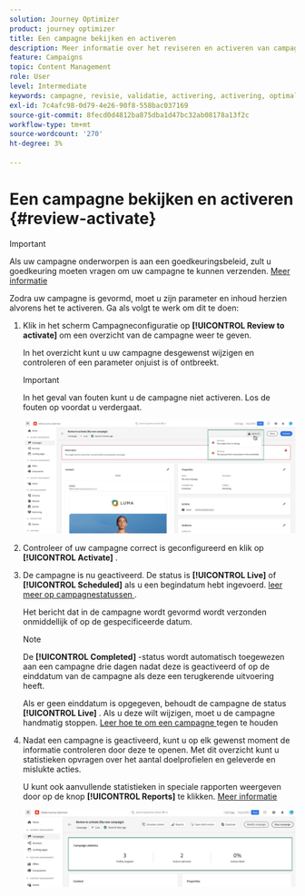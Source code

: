 ```yaml
---
solution: Journey Optimizer
product: journey optimizer
title: Een campagne bekijken en activeren
description: Meer informatie over het reviseren en activeren van campagnes in Journey Optimizer
feature: Campaigns
topic: Content Management
role: User
level: Intermediate
keywords: campagne, revisie, validatie, activering, activering, optimaliseren
exl-id: 7c4afc98-0d79-4e26-90f8-558bac037169
source-git-commit: 8fecd0d4812ba875dba1d47bc32ab08178a13f2c
workflow-type: tm+mt
source-wordcount: '270'
ht-degree: 3%

---
```


# Een campagne bekijken en activeren {#review-activate}

>[!IMPORTANT]
>
> Als uw campagne onderworpen is aan een goedkeuringsbeleid, zult u goedkeuring moeten vragen om uw campagne te kunnen verzenden. [Meer informatie](../test-approve/gs-approval.md)

Zodra uw campagne is gevormd, moet u zijn parameter en inhoud herzien alvorens het te activeren. Ga als volgt te werk om dit te doen:

1. Klik in het scherm Campagneconfiguratie op **[!UICONTROL Review to activate]** om een overzicht van de campagne weer te geven.

   In het overzicht kunt u uw campagne desgewenst wijzigen en controleren of een parameter onjuist is of ontbreekt.

   >[!IMPORTANT]
   >
   >In het geval van fouten kunt u de campagne niet activeren. Los de fouten op voordat u verdergaat.

   ![](assets/create-campaign-alerts.png)

1. Controleer of uw campagne correct is geconfigureerd en klik op **[!UICONTROL Activate]** .

1. De campagne is nu geactiveerd. De status is **[!UICONTROL Live]** of **[!UICONTROL Scheduled]** als u een begindatum hebt ingevoerd. [ leer meer op campagnestatussen ](get-started-with-campaigns.md#statuses).

   Het bericht dat in de campagne wordt gevormd wordt verzonden onmiddellijk of op de gespecificeerde datum.

   >[!NOTE]
   >
   >De **[!UICONTROL Completed]** -status wordt automatisch toegewezen aan een campagne drie dagen nadat deze is geactiveerd of op de einddatum van de campagne als deze een terugkerende uitvoering heeft.
   >
   >Als er geen einddatum is opgegeven, behoudt de campagne de status **[!UICONTROL Live]** . Als u deze wilt wijzigen, moet u de campagne handmatig stoppen. [ Leer hoe te om een campagne ](modify-stop-campaign.md) tegen te houden

1. Nadat een campagne is geactiveerd, kunt u op elk gewenst moment de informatie controleren door deze te openen. Met dit overzicht kunt u statistieken opvragen over het aantal doelprofielen en geleverde en mislukte acties.

   U kunt ook aanvullende statistieken in speciale rapporten weergeven door op de knop **[!UICONTROL Reports]** te klikken. [Meer informatie](../reports/campaign-global-report-cja.md)

   ![](assets/create-campaign-summary.png)
